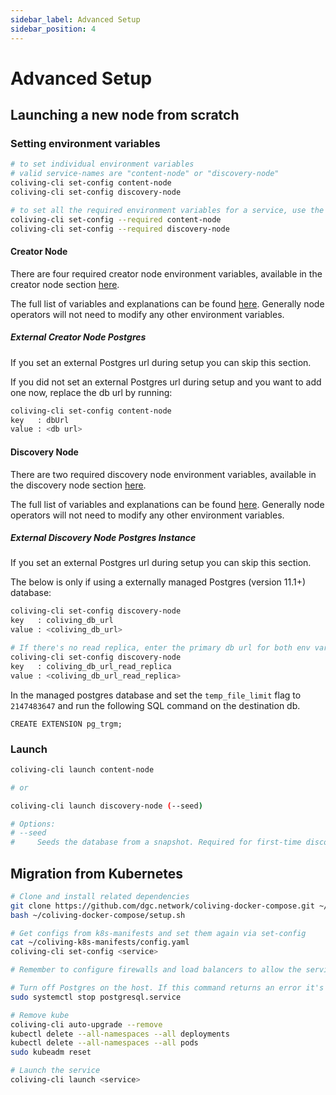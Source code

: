 ```yaml
---
sidebar_label: Advanced Setup
sidebar_position: 4
---
```


# Advanced Setup

## Launching a new node from scratch

### Setting environment variables

```sh
# to set individual environment variables
# valid service-names are "content-node" or "discovery-node"
coliving-cli set-config content-node
coliving-cli set-config discovery-node

# to set all the required environment variables for a service, use the --required flag
coliving-cli set-config --required content-node
coliving-cli set-config --required discovery-node
```

#### Creator Node
There are four required creator node environment variables, available in the creator node section [here](setup.md#content-node).

The full list of variables and explanations can be found [here](https://github.com/dgc.network/coliving-protocol/blob/master/content-node/src/config.js). Generally node operators will not need to modify any other environment variables.

##### External Creator Node Postgres
If you set an external Postgres url during setup you can skip this section.

If you did not set an external Postgres url during setup and you want to add one now, replace the db url by running:

```sh
coliving-cli set-config content-node
key   : dbUrl
value : <db url>
```

#### Discovery Node
There are two required discovery node environment variables, available in the discovery node section [here](setup.md#discovery-node).

The full list of variables and explanations can be found [here](https://github.com/dgc.network/coliving-protocol/blob/master/discovery-node/default_config.ini). Generally node operators will not need to modify any other environment variables.


##### External Discovery Node Postgres Instance
If you set an external Postgres url during setup you can skip this section.

The below is only if using a externally managed Postgres (version 11.1+) database:

```sh
coliving-cli set-config discovery-node
key   : coliving_db_url
value : <coliving_db_url>

# If there's no read replica, enter the primary db url for both env vars.
coliving-cli set-config discovery-node
key   : coliving_db_url_read_replica
value : <coliving_db_url_read_replica>
```


In the managed postgres database and set the `temp_file_limit` flag to `2147483647` and run the following SQL command on the destination db.
```
CREATE EXTENSION pg_trgm;
```

### Launch
```sh
coliving-cli launch content-node

# or

coliving-cli launch discovery-node (--seed)

# Options:
# --seed
#     Seeds the database from a snapshot. Required for first-time discovery setup.
```

## Migration from Kubernetes

```sh
# Clone and install related dependencies
git clone https://github.com/dgc.network/coliving-docker-compose.git ~/coliving-docker-compose
bash ~/coliving-docker-compose/setup.sh

# Get configs from k8s-manifests and set them again via set-config
cat ~/coliving-k8s-manifests/config.yaml
coliving-cli set-config <service>

# Remember to configure firewalls and load balancers to allow the service port through

# Turn off Postgres on the host. If this command returns an error it's not a problem.
sudo systemctl stop postgresql.service

# Remove kube
coliving-cli auto-upgrade --remove
kubectl delete --all-namespaces --all deployments
kubectl delete --all-namespaces --all pods
sudo kubeadm reset

# Launch the service
coliving-cli launch <service>
```
